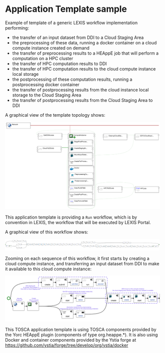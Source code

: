# Application Template sample

Example of template of a generic LEXIS workflow implementation performing:
* the transfer of an input dataset from DDI to a Cloud Staging Area
* the preprocessing of these data, running a docker container on a cloud compute instance created on demand
* the transfer of preprocessing results to a HEAppE job that will perform a computation on a HPC cluster
* the transfer of HPC computation results to DDI
* the transfer of HPC computation results to the cloud compute instance local storage
* the postprocessing of these computation results, running a postprocessing docker container
* the transfer of postprocessing results from the cloud instance local storage to the Cloud Staging Area
* the transfer of postprocessing results from the Cloud Staging Area to DDI

A graphical view of the template topology shows:

![App template](images/apptemplate.png)

This application template is providing a `Run` workflow, which is by convention in LEXIS,
the workflow that will be executed by LEXIS Portal.

A graphical view of this workflow shows:

![Run workflow](images/runworkflow.png)

Zooming on each sequence of this workflow, it first starts by creating a cloud
compute instance, and transferring an input dataset from DDI to make it available to this cloud compute instance:

![Run workflow](images/workflow1_mount_input_dataset.png)


This TOSCA application template is using TOSCA components provided by the Yorc 
HEAppE plugin (components of type org.heappe.*).
It is also using Docker and container components provided by the Ystia forge at
https://github.com/ystia/forge/tree/develop/org/ystia/docker
